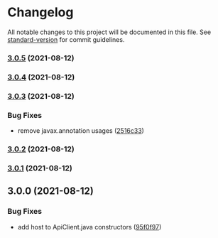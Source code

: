 # Changelog

All notable changes to this project will be documented in this file. See [standard-version](https://github.com/conventional-changelog/standard-version) for commit guidelines.

### [3.0.5](https://github.com/Panzer1119/radarr4j/compare/v3.0.4...v3.0.5) (2021-08-12)

### [3.0.4](https://github.com/Panzer1119/radarr4j/compare/v3.0.3...v3.0.4) (2021-08-12)

### [3.0.3](https://github.com/Panzer1119/radarr4j/compare/v3.0.2...v3.0.3) (2021-08-12)


### Bug Fixes

* remove javax.annotation usages ([2516c33](https://github.com/Panzer1119/radarr4j/commit/2516c334ce36a8c2cd4ad1dcbc302dde07cd7acb))

### [3.0.2](https://github.com/Panzer1119/radarr4j/compare/v3.0.1...v3.0.2) (2021-08-12)

### [3.0.1](https://github.com/Panzer1119/radarr4j/compare/v3.0.0...v3.0.1) (2021-08-12)

## 3.0.0 (2021-08-12)


### Bug Fixes

* add host to ApiClient.java constructors ([95f0f97](https://github.com/Panzer1119/radarr4j/commit/95f0f9739d008fdb9889be66e368330b39de127b))
